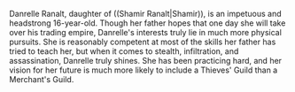 Danrelle Ranalt, daughter of ((Shamir Ranalt|Shamir)), is an impetuous and headstrong 16-year-old.  Though her father hopes that one day she will take over his trading empire, Danrelle's interests truly lie in much more physical pursuits.  She is reasonably competent at most of the skills her father has tried to teach her, but when it comes to stealth, infiltration, and assassination, Danrelle truly shines.  She has been practicing hard, and her vision for her future is much more likely to include a Thieves' Guild than a Merchant's Guild.
